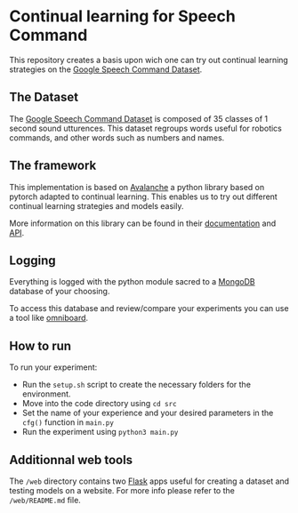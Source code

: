 # Continual learning for Speech Command

This repository creates a basis upon wich one can try out continual learning strategies on the [Google Speech Command Dataset](http://arxiv.org/abs/1804.03209).

## The Dataset

The [Google Speech Command Dataset](http://arxiv.org/abs/1804.03209) is composed of 35 classes of 1 second sound utturences. This dataset regroups words useful for robotics commands, and other words such as numbers and names.

## The framework

This implementation is based on [Avalanche](https://arxiv.org/abs/2104.00405) a python library based on pytorch adapted to continual learning. This enables us to try out different continual learning strategies and models easily.

More information on this library can be found in their [documentation](https://avalanche.continualai.org/) and [API](https://avalanche-api.continualai.org/en/v0.3.1/).

## Logging

Everything is logged with the python module sacred to a [MongoDB](https://www.mongodb.com/) database of your choosing.

To access this database and review/compare your experiments you can use a tool like [omniboard](https://github.com/vivekratnavel/omniboard).

## How to run

To run your experiment:

- Run the `setup.sh` script to create the necessary folders for the environment.
- Move into the code directory using `cd src`
- Set the name of your experience and your desired parameters in the `cfg()` function in `main.py`
- Run the experiment using `python3 main.py`

## Additionnal web tools

The `/web` directory contains two [Flask](https://flask.palletsprojects.com/en/2.3.x/) apps useful for creating a dataset and testing models on a website. For more info please refer to the `/web/README.md` file.
